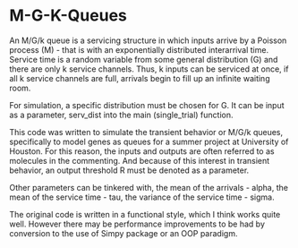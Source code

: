 # M-G-K-Queues

An M/G/k queue is a servicing structure in which inputs arrive by a Poisson process (M) - that is with an exponentially distributed interarrival time. Service time is a random variable from some general distribution (G) and there are only k service channels. Thus, k inputs can be serviced at once, if all k service channels are full, arrivals begin to fill up an infinite waiting room.

For simulation, a specific distribution must be chosen for G. It can be input as a parameter, serv_dist into the main (single_trial) function.

This code was written to simulate the transient behavior or M/G/k queues, specifically to model genes as queues for a summer project at University of Houston. For this reason, the inputs and outputs are often referred to as molecules in the commenting. And because of this interest in transient behavior, an output threshold R must be denoted as a parameter.

Other parameters can be tinkered with, the mean of the arrivals - alpha, the mean of the service time - tau, the variance  of the service time - sigma.

The original code is written in a functional style, which I think works quite well. However there may be performance improvements to be had by conversion to the use of Simpy package or an OOP paradigm. 

